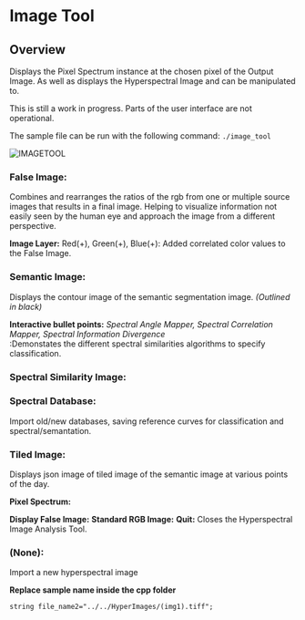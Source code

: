 # Image Tool
## Overview
Displays the Pixel Spectrum instance at the chosen pixel of the Output Image. As well as displays the Hyperspectral Image and can be manipulated to.

This is still a work in progress. Parts of the user interface are not operational. 

The sample file can be run with the following command:
`./image_tool`

![IMAGETOOL](../images/startingpage)

### False Image:
 Combines and rearranges the ratios of the rgb from one or multiple source images that results in a final image. Helping to visualize information not easily seen by the human eye and approach the image from a different perspective.


**Image Layer:**
	Red(+), Green(+), Blue(+): Added correlated color values to the False Image.


### Semantic Image: 
Displays the contour image of the semantic segmentation image. *(Outlined in black)*

**Interactive bullet points:** *Spectral Angle Mapper, Spectral Correlation Mapper, Spectral Information Divergence*<br />
:Demonstates the different spectral similarities algorithms to specify classification.

### Spectral Similarity Image:

### Spectral Database: 
Import old/new databases, saving reference curves for classification and spectral/semantation.

### Tiled Image: 
Displays json image of tiled image of the semantic image at various points of the day.

**Pixel Spectrum:**

**Display False Image:**
**Standard RGB Image:**
**Quit:** Closes the Hyperspectral Image Analysis Tool.

### (None): 
Import a new hyperspectral image

**Replace sample name inside the cpp folder**

`string file_name2="../../HyperImages/(img1).tiff";`

